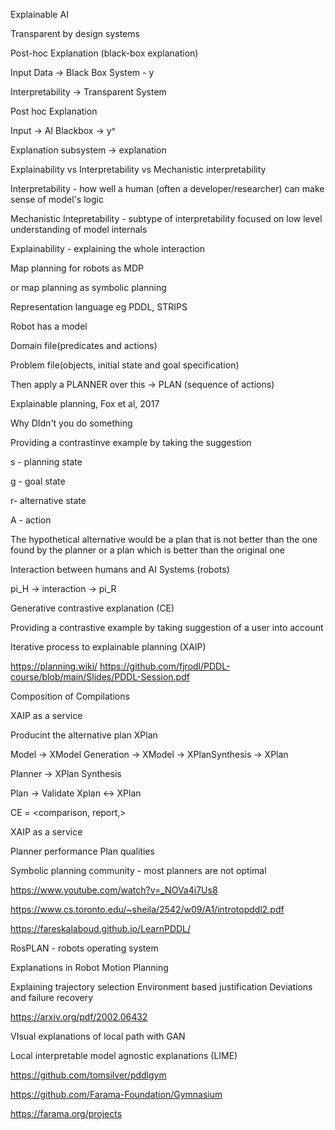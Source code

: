Explainable AI

Transparent by design systems

Post-hoc Explanation (black-box explanation)

Input Data -> Black Box System - y

Interpretability -> Transparent System


Post hoc Explanation 

Input -> AI Blackbox -> y^

Explanation subsystem -> explanation

Explainability vs Interpretability vs Mechanistic interpretability

Interpretability - how well a human (often a developer/researcher) can make sense of model's logic

Mechanistic Intepretability - subtype of interpretability focused on low level understanding of model internals

Explainability - explaining the whole interaction

Map planning for robots as MDP

or map planning as symbolic planning

Representation language eg PDDL, STRIPS

Robot has a model

Domain file(predicates and actions)

Problem file(objects, initial state and goal specification)

Then apply a PLANNER over this -> PLAN (sequence of actions)


Explainable planning, Fox et al, 2017

Why DIdn't you do something

Providing a contrastinve example by taking the suggestion 


s - planning state

g - goal state

r- alternative state

A - action

The hypothetical alternative would be a plan that is not better than the one found by the planner or a plan which is better than the original one

Interaction between humans and AI Systems (robots)

pi_H -> interaction -> pi_R


Generative contrastive explanation (CE)

Providing a contrastive example by taking suggestion of a user into account


Iterative process to explainable planning (XAIP)

https://planning.wiki/
https://github.com/fjrodl/PDDL-course/blob/main/Slides/PDDL-Session.pdf


Composition of Compilations

XAIP as a service

Producint the alternative plan XPlan


Model -> XModel Generation -> XModel -> XPlanSynthesis -> XPlan

Planner -> XPlan Synthesis

Plan -> Validate Xplan <-> XPlan

CE = <comparison, report,>


XAIP as a service


Planner performance
Plan qualities

Symbolic planning community - most planners are not optimal

https://www.youtube.com/watch?v=_NOVa4i7Us8

https://www.cs.toronto.edu/~sheila/2542/w09/A1/introtopddl2.pdf

https://fareskalaboud.github.io/LearnPDDL/

RosPLAN - robots operating system


Explanations in Robot Motion Planning

Explaining trajectory selection
Environment based justification
Deviations and failure recovery

https://arxiv.org/pdf/2002.06432

VIsual explanations of local path with GAN

Local interpretable model agnostic explanations (LIME)

https://github.com/tomsilver/pddlgym

https://github.com/Farama-Foundation/Gymnasium

https://farama.org/projects

